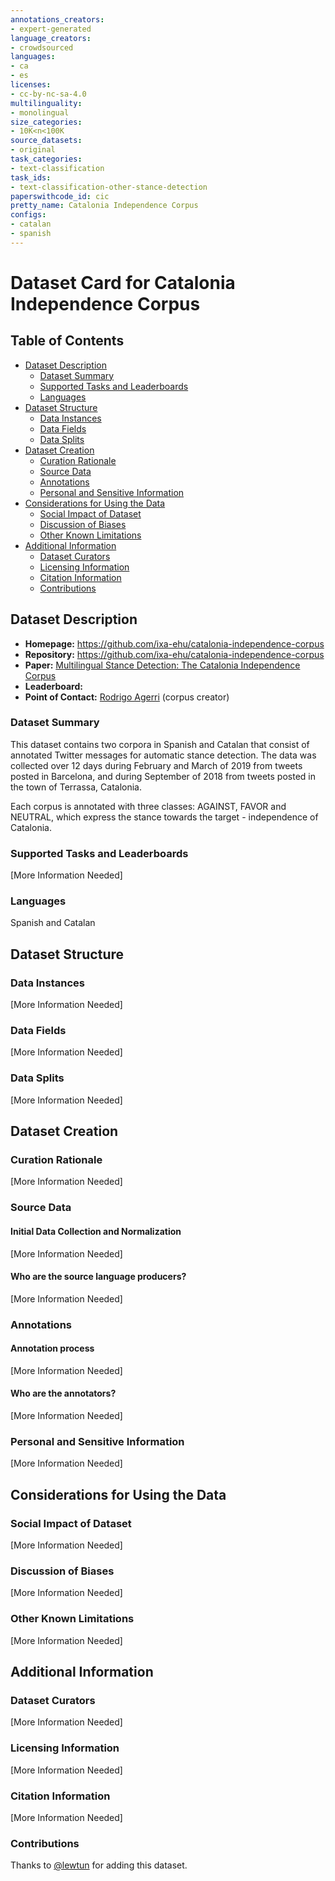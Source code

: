```yaml
---
annotations_creators:
- expert-generated
language_creators:
- crowdsourced
languages:
- ca
- es
licenses:
- cc-by-nc-sa-4.0
multilinguality:
- monolingual
size_categories:
- 10K<n<100K
source_datasets:
- original
task_categories:
- text-classification
task_ids:
- text-classification-other-stance-detection
paperswithcode_id: cic
pretty_name: Catalonia Independence Corpus
configs:
- catalan
- spanish
---
```


# Dataset Card for Catalonia Independence Corpus

## Table of Contents
- [Dataset Description](#dataset-description)
  - [Dataset Summary](#dataset-summary)
  - [Supported Tasks and Leaderboards](#supported-tasks-and-leaderboards)
  - [Languages](#languages)
- [Dataset Structure](#dataset-structure)
  - [Data Instances](#data-instances)
  - [Data Fields](#data-fields)
  - [Data Splits](#data-splits)
- [Dataset Creation](#dataset-creation)
  - [Curation Rationale](#curation-rationale)
  - [Source Data](#source-data)
  - [Annotations](#annotations)
  - [Personal and Sensitive Information](#personal-and-sensitive-information)
- [Considerations for Using the Data](#considerations-for-using-the-data)
  - [Social Impact of Dataset](#social-impact-of-dataset)
  - [Discussion of Biases](#discussion-of-biases)
  - [Other Known Limitations](#other-known-limitations)
- [Additional Information](#additional-information)
  - [Dataset Curators](#dataset-curators)
  - [Licensing Information](#licensing-information)
  - [Citation Information](#citation-information)
  - [Contributions](#contributions)

## Dataset Description

- **Homepage:** https://github.com/ixa-ehu/catalonia-independence-corpus
- **Repository:** https://github.com/ixa-ehu/catalonia-independence-corpus
- **Paper:** [Multilingual Stance Detection: The Catalonia Independence Corpus](https://www.aclweb.org/anthology/2020.lrec-1.171/)
- **Leaderboard:**
- **Point of Contact:** [Rodrigo Agerri](https://github.com/ragerri) (corpus creator)

### Dataset Summary

This dataset contains two corpora in Spanish and Catalan that consist of annotated Twitter messages for automatic stance detection. The data was collected over 12 days during February and March of 2019 from tweets posted in Barcelona, and during September of 2018 from tweets posted in the town of Terrassa, Catalonia.

Each corpus is annotated with three classes: AGAINST, FAVOR and NEUTRAL, which express the stance towards the target - independence of Catalonia.

### Supported Tasks and Leaderboards

[More Information Needed]

### Languages

Spanish and Catalan

## Dataset Structure

### Data Instances

[More Information Needed]

### Data Fields

[More Information Needed]

### Data Splits

[More Information Needed]

## Dataset Creation

### Curation Rationale

[More Information Needed]

### Source Data

#### Initial Data Collection and Normalization

[More Information Needed]

#### Who are the source language producers?

[More Information Needed]

### Annotations

#### Annotation process

[More Information Needed]

#### Who are the annotators?

[More Information Needed]

### Personal and Sensitive Information

[More Information Needed]

## Considerations for Using the Data

### Social Impact of Dataset

[More Information Needed]

### Discussion of Biases

[More Information Needed]

### Other Known Limitations

[More Information Needed]

## Additional Information

### Dataset Curators

[More Information Needed]

### Licensing Information

[More Information Needed]

### Citation Information

[More Information Needed]

### Contributions

Thanks to [@lewtun](https://github.com/lewtun) for adding this dataset.

